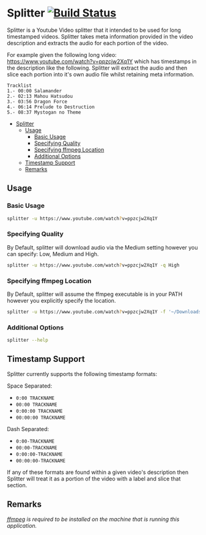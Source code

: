 # Splitter [![Build Status](https://travis-ci.org/kiran94/splitter.svg?branch=master)](https://travis-ci.org/kiran94/splitter)

Splitter is a Youtube Video splitter that it intended to be used for long timestamped videos. Splitter takes meta information provided in the video description and extracts the audio for each portion of the video.

For example given the following long video: https://www.youtube.com/watch?v=ppzcjw2Xq1Y which has timestamps in the description like the following. Splitter will extract the audio and then slice each portion into it's own audio file whilst retaining meta information.

```
Tracklist
1.- 00:00 Salamander
2.- 02:13 Mahou Hatsudou
3.- 03:56 Dragon Force
4.- 06:14 Prelude to Destruction
5.- 08:37 Mystogan no Theme
```

- [Splitter](#splitter)
    - [Usage](#usage)
        - [Basic Usage](#basic-usage)
        - [Specifying Quality](#specifying-quality)
        - [Specifying ffmpeg Location](#specifying-ffmpeg-location)
        - [Additional Options](#additional-options)
    - [Timestamp Support](#timestamp-support)
    - [Remarks](#remarks)

## Usage

### Basic Usage
```sh
splitter -u https://www.youtube.com/watch?v=ppzcjw2Xq1Y
```

### Specifying Quality

By Default, splitter will download audio via the Medium setting however you can specify: Low, Medium and High.

```sh
splitter -u https://www.youtube.com/watch?v=ppzcjw2Xq1Y -q High
```

### Specifying ffmpeg Location

By Default, splitter will assume the ffmpeg executable is in your PATH however you explicitly specify the location.

```sh
splitter -u https://www.youtube.com/watch?v=ppzcjw2Xq1Y -f '~/Downloads/ffmpeg-4.0/tools/ffmpeg'
```

### Additional Options
```sh
splitter --help
```



## Timestamp Support

Splitter currently supports the following timestamp formats:

Space Separated:
- `0:00 TRACKNAME`
- `00:00 TRACKNAME`
- `0:00:00 TRACKNAME`
- `00:00:00 TRACKNAME`

Dash Separated:
- `0:00-TRACKNAME`
- `00:00-TRACKNAME`
- `0:00:00-TRACKNAME`
- `00:00:00-TRACKNAME`

If any of these formats are found within a given video's description then Splitter will treat it as a portion of the video with a label and slice that section.

## Remarks

*[ffmpeg](https://www.ffmpeg.org/download.html) is required to be installed on the machine that is running this application.*